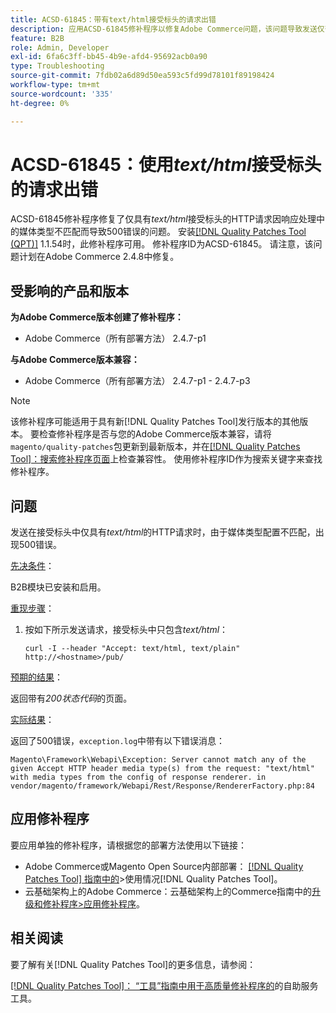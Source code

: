 ```yaml
---
title: ACSD-61845：带有text/html接受标头的请求出错
description: 应用ACSD-61845修补程序以修复Adobe Commerce问题，该问题导致发送仅带有*text/html*接受标头的HTTP请求时出现500错误，并安装B2B模块。
feature: B2B
role: Admin, Developer
exl-id: 6fa6c3ff-bb45-4b9e-afd4-95692acb0a90
type: Troubleshooting
source-git-commit: 7fdb02a6d89d50ea593c5fd99d78101f89198424
workflow-type: tm+mt
source-wordcount: '335'
ht-degree: 0%

---
```


# ACSD-61845：使用&#x200B;*text/html*&#x200B;接受标头的请求出错

ACSD-61845修补程序修复了仅具有&#x200B;*text/html*&#x200B;接受标头的HTTP请求因响应处理中的媒体类型不匹配而导致500错误的问题。 安装[[!DNL Quality Patches Tool (QPT)]](/help/tools/quality-patches-tool/quality-patches-tool-to-self-serve-quality-patches.md) 1.1.54时，此修补程序可用。 修补程序ID为ACSD-61845。 请注意，该问题计划在Adobe Commerce 2.4.8中修复。

## 受影响的产品和版本

**为Adobe Commerce版本创建了修补程序：**

* Adobe Commerce（所有部署方法） 2.4.7-p1

**与Adobe Commerce版本兼容：**

* Adobe Commerce（所有部署方法） 2.4.7-p1 - 2.4.7-p3

>[!NOTE]
>
>该修补程序可能适用于具有新[!DNL Quality Patches Tool]发行版本的其他版本。 要检查修补程序是否与您的Adobe Commerce版本兼容，请将`magento/quality-patches`包更新到最新版本，并在[[!DNL Quality Patches Tool]：搜索修补程序页面](https://experienceleague.adobe.com/tools/commerce-quality-patches/index.html?lang=zh-Hans)上检查兼容性。 使用修补程序ID作为搜索关键字来查找修补程序。

## 问题

发送在接受标头中仅具有&#x200B;*text/html*&#x200B;的HTTP请求时，由于媒体类型配置不匹配，出现500错误。

<u>先决条件</u>：

B2B模块已安装和启用。

<u>重现步骤</u>：

1. 按如下所示发送请求，接受标头中只包含&#x200B;*text/html*：

   ```
   curl -I --header "Accept: text/html, text/plain" http://<hostname>/pub/
   ```

<u>预期的结果</u>：

返回带有&#x200B;*200状态代码*&#x200B;的页面。

<u>实际结果</u>：

返回了500错误，`exception.log`中带有以下错误消息：

```
Magento\Framework\Webapi\Exception: Server cannot match any of the given Accept HTTP header media type(s) from the request: "text/html" with media types from the config of response renderer. in vendor/magento/framework/Webapi/Rest/Response/RendererFactory.php:84
```

## 应用修补程序

要应用单独的修补程序，请根据您的部署方法使用以下链接：

* Adobe Commerce或Magento Open Source内部部署： [[!DNL Quality Patches Tool] 指南中的](/help/tools/quality-patches-tool/usage.md)>使用情况[!DNL Quality Patches Tool]。
* 云基础架构上的Adobe Commerce：云基础架构上的Commerce指南中的[升级和修补程序>应用修补程序](https://experienceleague.adobe.com/docs/commerce-cloud-service/user-guide/develop/upgrade/apply-patches.html?lang=zh-Hans)。

## 相关阅读

要了解有关[!DNL Quality Patches Tool]的更多信息，请参阅：

[[!DNL Quality Patches Tool]： “工具”指南中用于高质量修补程序的](/help/tools/quality-patches-tool/quality-patches-tool-to-self-serve-quality-patches.md)的自助服务工具。
